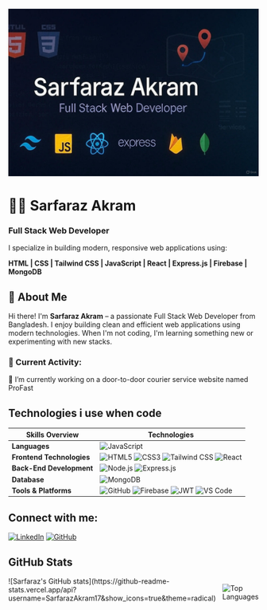 ![Banner](./Github_Banner.jpg)

# 👨‍💻 Sarfaraz Akram
### Full Stack Web Developer

I specialize in building modern, responsive web applications using:

**HTML | CSS | Tailwind CSS | JavaScript | React | Express.js | Firebase | MongoDB**

## 💼 About Me

Hi there! I'm **Sarfaraz Akram** – a passionate Full Stack Web Developer from Bangladesh. I enjoy building clean and efficient web applications using modern technologies. When I'm not coding, I'm learning something new or experimenting with new stacks.

### 🔄 Current Activity:
🚚 I’m currently working on a door-to-door courier service website named ProFast
## Technologies i use when code

| Skills Overview          | Technologies |
|--------------------------|--------------|
| **Languages**            | ![JavaScript](https://img.shields.io/badge/JavaScript-2d2d2d?style=for-the-badge&logo=javascript&logoColor=F7DF1E) |
| **Frontend Technologies**| ![HTML5](https://img.shields.io/badge/HTML5-2d2d2d?style=for-the-badge&logo=html5&logoColor=E34F26) ![CSS3](https://img.shields.io/badge/CSS3-2d2d2d?style=for-the-badge&logo=css3&logoColor=1572B6) ![Tailwind CSS](https://img.shields.io/badge/TailwindCSS-2d2d2d?style=for-the-badge&logo=tailwindcss&logoColor=38B2AC) ![React](https://img.shields.io/badge/React-2d2d2d?style=for-the-badge&logo=react&logoColor=61DAFB) |
| **Back-End Development** | ![Node.js](https://img.shields.io/badge/Node.js-2d2d2d?style=for-the-badge&logo=node.js&logoColor=339933) ![Express.js](https://img.shields.io/badge/Express.js-2d2d2d?style=for-the-badge&logo=express&logoColor=white) |
| **Database**             | ![MongoDB](https://img.shields.io/badge/MongoDB-2d2d2d?style=for-the-badge&logo=mongodb&logoColor=47A248) |
| **Tools & Platforms**    | ![GitHub](https://img.shields.io/badge/GitHub-2d2d2d?style=for-the-badge&logo=github&logoColor=white) ![Firebase](https://img.shields.io/badge/Firebase-2d2d2d?style=for-the-badge&logo=firebase&logoColor=FFCA28) ![JWT](https://img.shields.io/badge/JWT-2d2d2d?style=for-the-badge&logo=jsonwebtokens&logoColor=white) ![VS Code](https://img.shields.io/badge/VS%20Code-2d2d2d?style=for-the-badge&logo=visualstudiocode&logoColor=007ACC) |


## Connect with me:

[![LinkedIn](https://img.shields.io/badge/-LinkedIn-0A66C2?style=flat&logo=linkedin&logoColor=white)](https://www.linkedin.com/in/sarfaraz-akram)
[![GitHub](https://img.shields.io/badge/-GitHub-181717?style=flat&logo=github&logoColor=white)](https://github.com/SarfarazAkram17)


## GitHub Stats

<div style="display: flex;">![Sarfaraz's GitHub stats](https://github-readme-stats.vercel.app/api?username=SarfarazAkram17&show_icons=true&theme=radical)

![Top Languages](https://github-readme-stats.vercel.app/api/top-langs/?username=SarfarazAkram17&layout=compact&theme=radical)</div>








